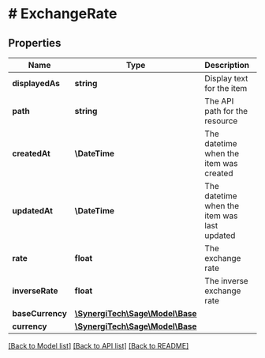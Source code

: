# # ExchangeRate

## Properties

Name | Type | Description | Notes
------------ | ------------- | ------------- | -------------
**displayedAs** | **string** | Display text for the item | [optional]
**path** | **string** | The API path for the resource | [optional]
**createdAt** | **\DateTime** | The datetime when the item was created | [optional]
**updatedAt** | **\DateTime** | The datetime when the item was last updated | [optional]
**rate** | **float** | The exchange rate | [optional]
**inverseRate** | **float** | The inverse exchange rate | [optional]
**baseCurrency** | [**\SynergiTech\Sage\Model\Base**](Base.md) |  | [optional]
**currency** | [**\SynergiTech\Sage\Model\Base**](Base.md) |  | [optional]

[[Back to Model list]](../../README.md#models) [[Back to API list]](../../README.md#endpoints) [[Back to README]](../../README.md)
